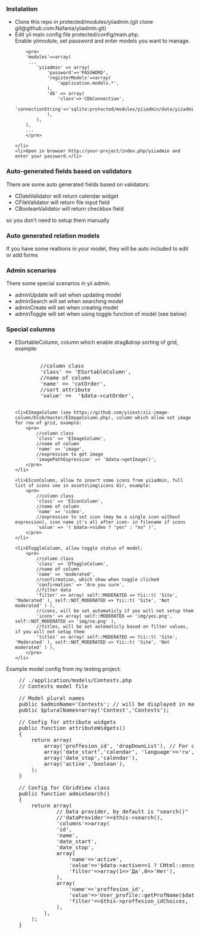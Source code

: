 <h3>Instalation</h3>
<ul>
    <li>Clone this repo in protected/modules/yiiadmin.(git clone git@github.com:Nafania/yiiadmin.git)</li>
    <li>
        Edit yii main config file protected/config/main.php. 
        <br/>Enable yiimodule, set password and enter models you want to manage.

        <pre>
        'modules'=>array(
         ...
			'yiiadmin' => array(
				'password'=>'PASSWORD',
				'registerModels'=>array(
					'application.models.*',
				),
				'db' => array(
					'class'=>'CDbConnection',
					'connectionString'=>'sqlite:protected/modules/yiiadmin/data/yiiadmin.db',
				),        
			),
        ),
        ...
        </pre>

    </li>
    <li>Open in browser http://your-project/index.php/yiiadmin and enter your password.</li>
</ul>

<h3>Auto-generated fields based on validators</h3>
<p>There are some auto generated fields based on validators:
<ul>
	<li>CDateValidator will return calendar widget</li>
	<li>CFileValidator will return file input field</li>
	<li>CBooleanValidator will return checkbox field</li>
</ul>
so you don't need to setup them manually
</p>

<h3>Auto generated relation models</h3>
<p>If you have some realtions in your model, they will be auto included to edit or add forms</p>

<h3>Admin scenarios</h3>
<p>There some special scenarios in yii admin.
<ul>
	<li>adminUpdate will set when updating model</li>
	<li>adminSearch will set when searching model</li>
	<li>adminCreate will set when creating model</li>
	<li>adminToggle will set when using toggle function of model (see below)</li>
</ul>
</p>

<h3>Special columns</h3>
<p>
<ul>
	<li>ESortableColumn, column which enable drag&drop sorting of grid, example:
		<pre>            
		//column class
		'class' => 'ESortableColumn',
		//name of column
        'name' => 'catOrder',
		//sort attribute
        'value' =>  '$data->catOrder',
		</pre>
	</li>
	
	<li>EImageColumn (see https://github.com/yiiext/zii-image-column/blob/master/EImageColumn.php), column which allow set image for row of grid, example:
		<pre>          
			//column class		
			'class' => 'EImageColumn',
			//name of column
			'name' => 'image',			
			//expression to get image
			'imagePathExpression' => '$data->getImage()',
		</pre>
	</li>	
	
	<li>EIconColumn, allow to insert some icons from yiiadmin, full list of icons see in assets\img\icons dir, example:
		<pre>            
			//column class	
			'class' => 'EIconColumn',
			//name of column
			'name' => 'video',
			//expression to set icon (may be a single icon without expression), icon name it's all after icon- in filename if icons
			'value' => '( $data->video ? "yes" : "no" )',
		</pre>
	</li>	
	
	<li>DToggleColumn, allow toggle status of model:
		<pre>            
			//column class
			'class' => 'DToggleColumn',
			//name of column
			'name' => 'moderated',
			//confirmation, which show when toggle clicked
			'confirmation' => 'Are you sure',
			//filter data
			'filter' => array( self::MODERATED => Yii::t( 'Site', 'Moderated' ), self::NOT_MODERATED => Yii::t( 'Site', 'Not moderated' ) ),
			//icons, will be set automaticly if you will not setup them
			'icons' => array( self::MODERATED => 'img/yes.png', self::NOT_MODERATED => 'img/no.png' ),
			//titles, will be set automaticly based on filter values, if you will not setup them
			'titles' => array( self::MODERATED => Yii::t( 'Site', 'Moderated' ), self::NOT_MODERATED => Yii::t( 'Site', 'Not moderated' ) ),
		</pre>
	</li>	
</ul>
</p>

Example model config from my testing project:
<pre>
    // ./application/models/Contests.php
    // Contests model file

    // Model plural names
    public $adminName='Contests'; // will be displayed in main list
    public $pluralNames=array('Contest','Contests');   

    // Config for attribute widgets
    public function attributeWidgets()
    {
        return array(
            array('proffesion_id', 'dropDownList'), // For choices create variable name proffesion_idChoices
            array('date_start','calendar', 'language'=>'ru','options'=>array('dateFormat'=>'yy-mm-dd')),
            array('date_stop','calendar'),
            array('active','boolean'),
        );
    }

    // Config for CGridView class
    public function adminSearch()
    {
        return array(
                // Data provider, by default is "search()"
                //'dataProvider'=>$this->search(),
                'columns'=>array(
                'id',
                'name',
                'date_start',
                'date_stop',
                array(
                    'name'=>'active',
                    'value'=>'$data->active==1 ? CHtml::encode("Yes") : CHtml::encode("No")',
                    'filter'=>array(1=>'Да',0=>'Нет'),
                ),
                array(
                    'name'=>'proffesion_id',
                    'value'=>'User_profile::getProfName($data->proffesion_id)',
                    'filter'=>$this->proffesion_idChoices,
                ),
            ),
        );
    }
</pre>
